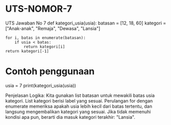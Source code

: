 # UTS-NOMOR-7
UTS Jawaban No 7
def kategori_usia(usia):
    batasan = [12, 18, 60]
    kategori = ["Anak-anak", "Remaja", "Dewasa", "Lansia"]

    for i, batas in enumerate(batasan):
        if usia < batas:
            return kategori[i]
    return kategori[-1]

# Contoh penggunaan
usia = 7
print(kategori_usia(usia))

Penjelasan Logika:
Kita gunakan list batasan untuk mewakili batas usia kategori.
List kategori berisi label yang sesuai.
Perulangan for dengan enumerate memeriksa apakah usia lebih kecil dari batas tertentu, dan langsung mengembalikan kategori yang sesuai.
Jika tidak memenuhi kondisi apa pun, berarti dia masuk kategori terakhir: "Lansia".
